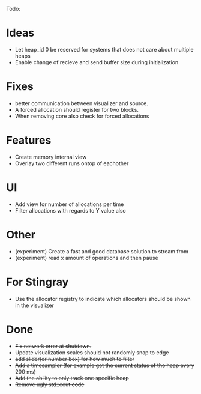 Todo:

# Ideas
* Let heap_id 0 be reserved for systems that does not care about multiple heaps
* Enable change of recieve and send buffer size during initialization

# Fixes
* better communication between visualizer and source.
* A forced allocation should register for two blocks.
* When removing core also check for forced allocations

# Features
* Create memory internal view
* Overlay two different runs ontop of eachother

# UI
* Add view for number of allocations per time
* Filter allocations with regards to Y value also

# Other
* (experiment) Create a fast and good database solution to stream from
* (experiment) read x amount of operations and then pause

# For Stingray
* Use the allocator registry to indicate which allocators should be shown in the visualizer

# Done
* ~~Fix network error at shutdown.~~
* ~~Update visualization scales should not randomly snap to edge~~
* ~~add slider(or number box) for how much to filter~~
* ~~Add a timesampler (for example get the current status of the heap every 200 ms)~~
* ~~Add the ability to only track one specific heap~~
* ~~Remove ugly std::cout code~~
